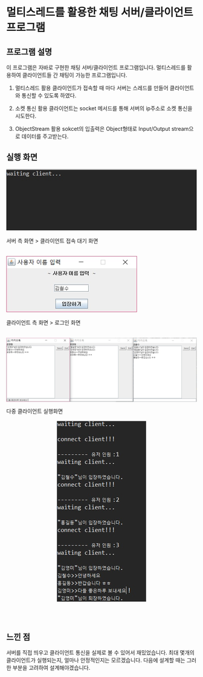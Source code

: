 멀티스레드를 활용한 채팅 서버/클라이언트 프로그램
========================================

프로그램 설명
------------------
 이 프로그램은 자바로 구현한 채팅 서버/클라이언트 프로그램입니다. 멀티스레드를 활용하여 클라이언트들 간 채팅이 가능한 프로그램입니다.
 
 1. 멀티스레드 활용
  클라이언트가 접속할 때 마다 서버는 스레드를 만들어 클라이언트와 통신할 수 있도록 하였다.
  
 2. 소켓 통신 활용
  클라이언트는 socket 메서드를 통해 서버의 ip주소로 소켓 통신을 시도한다.
  
 3. ObjectStream 활용
  sokcet의 입출력은 Object형태로 Input/Output stream으로 데이터를 주고받는다.


실행 화면
------------

<img src="./img/0.jpg" >

서버 측 화면 > 클라이언트 접속 대기 화면
<br></br>



<img src="./img/1.jpg" >

클라이언트 측 화면 > 로그인 화면
<br></br>



<img src="./img/2.jpg" style="margin-left: auto; margin-right: auto; display: block" >

다중 클라이언트 실행화면
<br></br>
<img src="./img/3.jpg" style="margin-left: auto; margin-right: auto; display: block" >

<br></br>



느낀 점
----------

서버를 직접 띄우고 클라이언트 통신을 실제로 볼 수 있어서 재밌었습니다.
최대 몇개의 클라이언트가 실행되는지, 얼마나 안정적인지는 모르겠습니다.
다음에 설계할 때는 그러한 부분을 고려하여 설계해야겠습니다.




